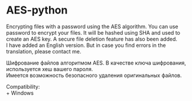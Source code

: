 # AES-python
Encrypting files with a password using the AES algorithm. You can use password to encrypt your files. It will be hashed using SHA and used to create an AES key. A secure file deletion feature has also been added.  
I have added an English version. But in case you find errors in the translation, please contact me.  
  
Шифрование файлов алгоритмом AES. В качестве ключа шифрования, используется хеш вашего пароля.  
Имеется возможность безопасного удаления оригинальных файлов.  

Compatibility:  
	+ Windows
